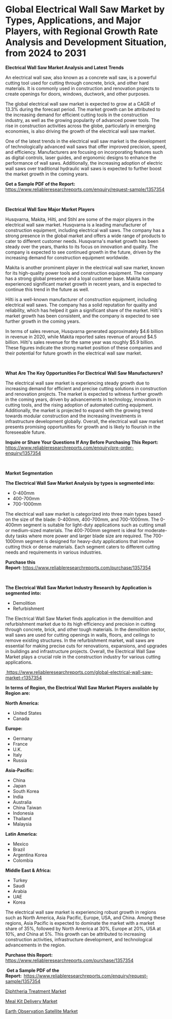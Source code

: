 <p><h1>Global Electrical Wall Saw Market by Types, Applications, and Major Players, with Regional Growth Rate Analysis and Development Situation, from 2024 to 2031</h1></p><p><strong>Electrical Wall Saw Market Analysis and Latest Trends</strong></p>
<p><p>An electrical wall saw, also known as a concrete wall saw, is a powerful cutting tool used for cutting through concrete, brick, and other hard materials. It is commonly used in construction and renovation projects to create openings for doors, windows, ductwork, and other purposes.</p><p>The global electrical wall saw market is expected to grow at a CAGR of 13.3% during the forecast period. The market growth can be attributed to the increasing demand for efficient cutting tools in the construction industry, as well as the growing popularity of advanced power tools. The rise in construction activities across the globe, particularly in emerging economies, is also driving the growth of the electrical wall saw market.</p><p>One of the latest trends in the electrical wall saw market is the development of technologically advanced wall saws that offer improved precision, speed, and efficiency. Manufacturers are focusing on incorporating features such as digital controls, laser guides, and ergonomic designs to enhance the performance of wall saws. Additionally, the increasing adoption of electric wall saws over traditional hydraulic wall saws is expected to further boost the market growth in the coming years.</p></p>
<p><strong>Get a Sample PDF of the Report:&nbsp;</strong> <a href="https://www.reliableresearchreports.com/enquiry/request-sample/1357354">https://www.reliableresearchreports.com/enquiry/request-sample/1357354</a></p>
<p>&nbsp;</p>
<p><strong>Electrical Wall Saw Major Market Players</strong></p>
<p><p>Husqvarna, Makita, Hilti, and Stihl are some of the major players in the electrical wall saw market. Husqvarna is a leading manufacturer of construction equipment, including electrical wall saws. The company has a strong presence in the global market and offers a wide range of products to cater to different customer needs. Husqvarna's market growth has been steady over the years, thanks to its focus on innovation and quality. The company is expected to see continued growth in the future, driven by the increasing demand for construction equipment worldwide.</p><p>Makita is another prominent player in the electrical wall saw market, known for its high-quality power tools and construction equipment. The company has a strong global presence and a loyal customer base. Makita has experienced significant market growth in recent years, and is expected to continue this trend in the future as well.</p><p>Hilti is a well-known manufacturer of construction equipment, including electrical wall saws. The company has a solid reputation for quality and reliability, which has helped it gain a significant share of the market. Hilti's market growth has been consistent, and the company is expected to see further growth in the coming years.</p><p>In terms of sales revenue, Husqvarna generated approximately $4.6 billion in revenue in 2020, while Makita reported sales revenue of around $4.5 billion. Hilti's sales revenue for the same year was roughly $5.9 billion. These figures indicate the strong market position of these companies and their potential for future growth in the electrical wall saw market.</p></p>
<p>&nbsp;</p>
<p><strong>What Are The Key Opportunities For Electrical Wall Saw Manufacturers?</strong></p>
<p><p>The electrical wall saw market is experiencing steady growth due to increasing demand for efficient and precise cutting solutions in construction and renovation projects. The market is expected to witness further growth in the coming years, driven by advancements in technology, innovation in cutting tools, and the rising adoption of automated cutting equipment. Additionally, the market is projected to expand with the growing trend towards modular construction and the increasing investments in infrastructure development globally. Overall, the electrical wall saw market presents promising opportunities for growth and is likely to flourish in the foreseeable future.</p></p>
<p><strong>Inquire or Share Your Questions If Any Before Purchasing This Report:</strong> <a href="https://www.reliableresearchreports.com/enquiry/pre-order-enquiry/1357354">https://www.reliableresearchreports.com/enquiry/pre-order-enquiry/1357354</a></p>
<p>&nbsp;</p>
<p><strong>Market Segmentation</strong></p>
<p><strong>The Electrical Wall Saw Market Analysis by types is segmented into:</strong></p>
<p><ul><li>0-400mm</li><li>400-700mm</li><li>700-1000mm</li></ul></p>
<p><p>The electrical wall saw market is categorized into three main types based on the size of the blade: 0-400mm, 400-700mm, and 700-1000mm. The 0-400mm segment is suitable for light-duty applications such as cutting small or medium-sized materials. The 400-700mm segment is ideal for moderate-duty tasks where more power and larger blade size are required. The 700-1000mm segment is designed for heavy-duty applications that involve cutting thick or dense materials. Each segment caters to different cutting needs and requirements in various industries.</p></p>
<p><strong>Purchase this Report:&nbsp;</strong><a href="https://www.reliableresearchreports.com/purchase/1357354">https://www.reliableresearchreports.com/purchase/1357354</a></p>
<p>&nbsp;</p>
<p><strong>The Electrical Wall Saw Market Industry Research by Application is segmented into:</strong></p>
<p><ul><li>Demolition</li><li>Refurbishment</li></ul></p>
<p><p>The Electrical Wall Saw Market finds application in the demolition and refurbishment market due to its high efficiency and precision in cutting through concrete, brick, and other tough materials. In the demolition sector, wall saws are used for cutting openings in walls, floors, and ceilings to remove existing structures. In the refurbishment market, wall saws are essential for making precise cuts for renovations, expansions, and upgrades in buildings and infrastructure projects. Overall, the Electrical Wall Saw Market plays a crucial role in the construction industry for various cutting applications.</p></p>
<p><a href="https://www.reliableresearchreports.com/global-electrical-wall-saw-market-r1357354">&nbsp;https://www.reliableresearchreports.com/global-electrical-wall-saw-market-r1357354</a></p>
<p><strong>In terms of Region, the Electrical Wall Saw Market Players available by Region are:</strong></p>
<p>
    <p> <strong> North America: </strong>
        <ul>
            <li>United States</li>
            <li>Canada</li>
        </ul>
        </p> 
    <p> <strong> Europe: </strong>
        <ul>
            <li>Germany</li>
            <li>France</li>
            <li>U.K.</li>
            <li>Italy</li>
            <li>Russia</li>
        </ul>
        </p> 
    <p> <strong> Asia-Pacific: </strong>
        <ul>
            <li>China</li>
            <li>Japan</li>
            <li>South Korea</li>
            <li>India</li>
            <li>Australia</li>
            <li>China Taiwan</li>
            <li>Indonesia</li>
            <li>Thailand</li>
            <li>Malaysia</li>
        </ul>
        </p> 
    <p> <strong> Latin America: </strong>
        <ul>
            <li>Mexico</li>
            <li>Brazil</li>
            <li>Argentina Korea</li>
            <li>Colombia</li>
        </ul>
        </p> 
    <p> <strong> Middle East & Africa: </strong>
        <ul>
            <li>Turkey</li>
            <li>Saudi</li>
            <li>Arabia</li>
            <li>UAE</li>
            <li>Korea</li>
        </ul>
    </p>
    </p>
<p><p>The electrical wall saw market is experiencing robust growth in regions such as North America, Asia Pacific, Europe, USA, and China. Among these regions, Asia Pacific is expected to dominate the market with a market share of 35%, followed by North America at 30%, Europe at 20%, USA at 10%, and China at 5%. This growth can be attributed to increasing construction activities, infrastructure development, and technological advancements in the region.</p></p>
<p><strong>Purchase this Report: </strong><a href="https://www.reliableresearchreports.com/purchase/1357354">https://www.reliableresearchreports.com/purchase/1357354</a></p>
<p>&nbsp;<strong>Get a Sample PDF of the Report:&nbsp;&nbsp;</strong><a href="https://www.reliableresearchreports.com/enquiry/request-sample/1357354">https://www.reliableresearchreports.com/enquiry/request-sample/1357354</a></p>
<p><strong></strong></p>
<p><p><a href="https://sore-arch-6db.notion.site/Diphtheria-Treatment-Market-Exploring-Market-Share-Market-Trends-and-Future-Growth-6280ff64d7a94a35821df8df9bf55f1b">Diphtheria Treatment Market</a></p><p><a href="https://funky-papaya-cf4.notion.site/Meal-Kit-Delivery-Market-Report-Reveals-the-Latest-Trends-And-Growth-Opportunities-of-this-Market-42a83abeecaf4026b1fbfb806675bbad">Meal Kit Delivery Market</a></p><p><a href="https://confirmed-shield-e13.notion.site/Earth-Observation-Satellite-Market-Size-CAGR-Trends-2024-2030-ef7e80bd4714414f9a7edc1f330892fe">Earth Observation Satellite Market</a></p></p>